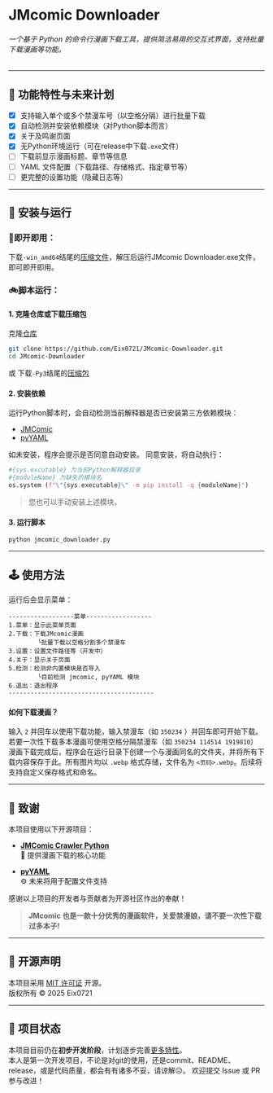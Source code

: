 # JMcomic Downloader

###### 一个基于 Python 的命令行漫画下载工具，提供简洁易用的交互式界面，支持批量下载漫画等功能。

---

## 📌 功能特性与未来计划
- [x] 支持输入单个或多个禁漫车号（以空格分隔）进行批量下载  
- [x] 自动检测并安装依赖模块（对Python脚本而言）  
- [x] 关于及鸣谢页面
- [x] 无Python环境运行（可在release中下载`.exe`文件）
- [ ] 下载前显示漫画标题、章节等信息
- [ ] YAML 文件配置（下载路径、存储格式、指定章节等）
- [ ] 更完整的设置功能（隐藏日志等）
---

## 🚀 安装与运行
### 🛵即开即用：
下载`-win_amd64`结尾的[压缩文件](https://github.com/Eix0721/JMcomic-Downloader)，解压后运行JMcomic Downloader.exe文件，即可即开即用。
### 🚲脚本运行：
#### 1. 克隆仓库或下载压缩包
克隆[仓库](https://github.com/Eix0721/JMcomic-Downloader)
```bash
git clone https://github.com/Eix0721/JMcomic-Downloader.git
cd JMcomic-Downloader
```
或 下载`-Py3`结尾的[压缩包](https://github.com/Eix0721/JMcomic-Downloader/releases)
#### 2. 安装依赖
运行Python脚本时，会自动检测当前解释器是否已安装第三方依赖模块：  
- [JMComic](https://github.com/hect0x7/JMComic-Crawler-Python)
- [pyYAML](https://github.com/yaml/pyyaml)  

如未安装，程序会提示是否同意自动安装。
同意安装，将自动执行：
```python
#{sys.excutable} 为当前Python解释器目录
#{moduleName} 为缺失的模块名
os.system (f"\"{sys.executable}\" -m pip install -q {moduleName}")
```
> 您也可以手动安装上述模块。

#### 3. 运行脚本
```bash
python jmcomic_downloader.py
```
---

## 🕹️ 使用方法

运行后会显示菜单：

```
------------------菜单------------------
1.菜单：显示此菜单页面
2.下载：下载JMcomic漫画
        ╰批量下载以空格分割多个禁漫车
3.设置：设置文件路径等（开发中）
4.关于：显示关于页面
5.检测：检测非内置模块是否导入
        ╰目前检测 jmcomic, pyYAML 模块
6.退出：退出程序
----------------------------------------
```

#### 如何下载漫画？
输入 `2` 并回车以使用下载功能，输入禁漫车（如 `350234` ）并回车即可开始下载。若要一次性下载多本漫画可使用空格分隔禁漫车（如 `350234 114514 1919810`）
漫画下载完成后，程序会在运行目录下创建一个与漫画同名的文件夹，并将所有下载内容保存于此。所有图片均以 `.webp` 格式存储，文件名为 `<页码>.webp`。后续将支持自定义保存格式和命名。

---

## 🙏 致谢

本项目使用以下开源项目：

- **[JMComic Crawler Python](https://github.com/hect0x7/JMComic-Crawler-Python)**  
  📖 提供漫画下载的核心功能  

- **[pyYAML](https://github.com/yaml/pyyaml)**  
  ⚙️ 未来将用于配置文件支持 

感谢以上项目的开发者与贡献者为开源社区作出的奉献！
> **__JMcomic__ 也是一款十分优秀的漫画软件，关爱禁漫娘，请不要一次性下载过多本子!**

---
## 🔔 开源声明
本项目采用 [MIT 许可证](https://github.com/Eix0721/JMcomic-Downloader?tab=MIT-1-ov-file) 开源。  
版权所有 © 2025  Eix0721

---
## 📌 项目状态
本项目目前仍在**初步开发阶段**，计划逐步完善[更多特性](#-功能特性与未来计划)。  
本人是第一次开发项目，不论是对git的使用，还是commit、README、release，或是代码质量，都会有有诸多不妥，请谅解😥。
欢迎提交 Issue 或 PR 参与改进！  
